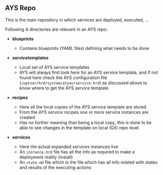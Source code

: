 ## AYS Repo

This is the main repository in which services are deployed, executed, ...

Following 4 directories are relevant in an AYS repo:


- **blueprints**
    - Contains blueprints (YAML files) defining what needs to be done

- **servicetemplates**
    - Local set of AYS service templates
    - AYS will always first look here for an AYS service template, and if not found here check the AYS configuration file (`/optvar/hrd/system/atyourservice.hrd`) as discussed above to know where to get the AYS service template

- **recipes**
    - Here all the local copies of the AYS service template are stored
    - From the AYS service recipes one or more service instances are created
    - Has no further meaning than being a local copy, this is done to be able to see changes in the template on local (Git) repo level

- **services**
    - Here the actual expanded services instances live
    - An `instance.hrd` file has all the info as required to make a deployment reality (install)
    - An `state.md` file which is the file which has all info related with states and results of the executing actions

